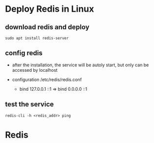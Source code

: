 # Deploy Redis in Linux

## download redis and deploy
``` shell
sudo apt install redis-server
```

## config redis
* after the installation, the service will be autoly start, but only can be accessed by localhost
* configuration /etc/redis/redis.conf
    
    * bind 127.0.0.1 ::1 => bind 0.0.0.0 ::1

## test the service
``` shell
redis-cli -h <redis_addr> ping
```

# Redis